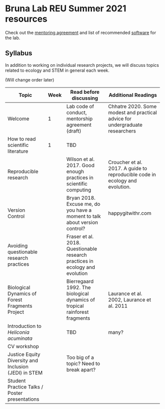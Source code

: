 # Bruna Lab REU Summer 2021 resources

Check out the [mentoring agreement](mentoring-agreement.md) and list of recommended [software](software.md) for the lab.

## Syllabus

In addition to working on individual research projects, we will discuss topics related to ecology and STEM in general each week.

(Will change order later)

| Topic                                                 | Week | Read before discussing                                                       | Additional Readings                                                          |
|-------------------------------------------------------|------|------------------------------------------------------------------------------|------------------------------------------------------------------------------|
| Welcome                                               | 1    | Lab code of conduct, mentorship agreement (draft)                            | Chhatre 2020. Some modest and practical advice for undergraduate researchers |
| How to read scientific literature                     | 1    | TBD                                                                          |                                                                              |
| Reproducible research                                 |      | Wilson et al. 2017. Good enough practices in scientific computing            | Croucher et al. 2017. A guide to reproducible code in ecology and evolution. |
| Version Control                                       |      | Bryan 2018. Excuse me, do you have a moment to talk about version control?   | happygitwithr.com                                                            |
| Avoiding questionable research practices              |      | Fraser et al. 2018. Questionable research practices in ecology and evolution |                                                                              |
| Biological Dynamics of Forest Fragments Project       |      | Bierregaard 1992. The biological dynamics of tropical rainforest fragments   | Laurance et al. 2002, Laurance et al. 2011                                   |
| Introduction to *Heliconia acuminata*                 |      | TBD                                                                          | many?                                                                        |
| CV workshop                                           |      |                                                                              |                                                                              |
| Justice Equity Diversity and Inclusion (JEDI) in STEM |      | Too big of a topic? Need to break apart?                                     |                                                                              |
| Student Practice Talks / Poster presentations         |      |                                                                              |                                                                              |
